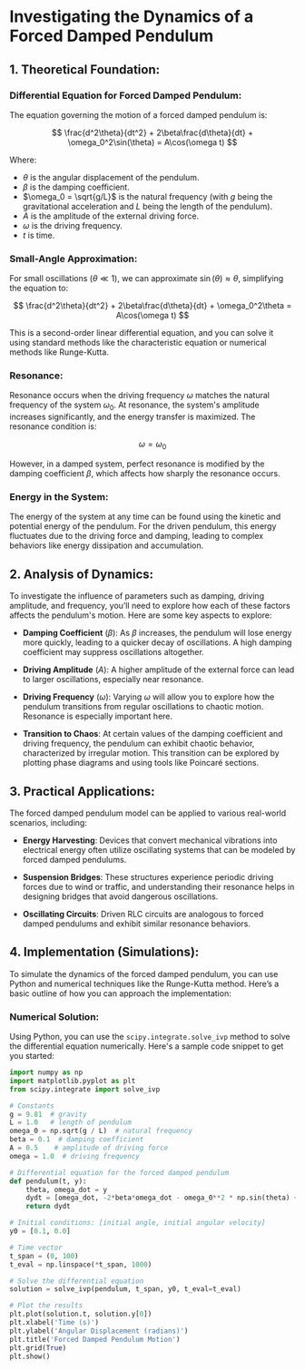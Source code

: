 # Investigating the Dynamics of a Forced Damped Pendulum

## 1. Theoretical Foundation:

### Differential Equation for Forced Damped Pendulum:
The equation governing the motion of a forced damped pendulum is:

$$
\frac{d^2\theta}{dt^2} + 2\beta\frac{d\theta}{dt} + \omega_0^2\sin(\theta) = A\cos(\omega t)
$$

Where:
- $\theta$ is the angular displacement of the pendulum.
- $\beta$ is the damping coefficient.
- $\omega_0 = \sqrt{g/L}$ is the natural frequency (with $g$ being the gravitational acceleration and $L$ being the length of the pendulum).
- $A$ is the amplitude of the external driving force.
- $\omega$ is the driving frequency.
- $t$ is time.

### Small-Angle Approximation:
For small oscillations ($\theta \ll 1$), we can approximate $\sin(\theta) \approx \theta$, simplifying the equation to:

$$
\frac{d^2\theta}{dt^2} + 2\beta\frac{d\theta}{dt} + \omega_0^2\theta = A\cos(\omega t)
$$

This is a second-order linear differential equation, and you can solve it using standard methods like the characteristic equation or numerical methods like Runge-Kutta.

### Resonance:
Resonance occurs when the driving frequency $\omega$ matches the natural frequency of the system $\omega_0$. At resonance, the system's amplitude increases significantly, and the energy transfer is maximized. The resonance condition is:

$$
\omega = \omega_0
$$

However, in a damped system, perfect resonance is modified by the damping coefficient $\beta$, which affects how sharply the resonance occurs.

### Energy in the System:
The energy of the system at any time can be found using the kinetic and potential energy of the pendulum. For the driven pendulum, this energy fluctuates due to the driving force and damping, leading to complex behaviors like energy dissipation and accumulation.

## 2. Analysis of Dynamics:
To investigate the influence of parameters such as damping, driving amplitude, and frequency, you’ll need to explore how each of these factors affects the pendulum's motion. Here are some key aspects to explore:

- **Damping Coefficient** ($\beta$): As $\beta$ increases, the pendulum will lose energy more quickly, leading to a quicker decay of oscillations. A high damping coefficient may suppress oscillations altogether.
  
- **Driving Amplitude** ($A$): A higher amplitude of the external force can lead to larger oscillations, especially near resonance.

- **Driving Frequency** ($\omega$): Varying $\omega$ will allow you to explore how the pendulum transitions from regular oscillations to chaotic motion. Resonance is especially important here.

- **Transition to Chaos**: At certain values of the damping coefficient and driving frequency, the pendulum can exhibit chaotic behavior, characterized by irregular motion. This transition can be explored by plotting phase diagrams and using tools like Poincaré sections.

## 3. Practical Applications:
The forced damped pendulum model can be applied to various real-world scenarios, including:

- **Energy Harvesting**: Devices that convert mechanical vibrations into electrical energy often utilize oscillating systems that can be modeled by forced damped pendulums.
  
- **Suspension Bridges**: These structures experience periodic driving forces due to wind or traffic, and understanding their resonance helps in designing bridges that avoid dangerous oscillations.
  
- **Oscillating Circuits**: Driven RLC circuits are analogous to forced damped pendulums and exhibit similar resonance behaviors.

## 4. Implementation (Simulations):
To simulate the dynamics of the forced damped pendulum, you can use Python and numerical techniques like the Runge-Kutta method. Here’s a basic outline of how you can approach the implementation:

### Numerical Solution:
Using Python, you can use the `scipy.integrate.solve_ivp` method to solve the differential equation numerically. Here's a sample code snippet to get you started:

```python
import numpy as np
import matplotlib.pyplot as plt
from scipy.integrate import solve_ivp

# Constants
g = 9.81  # gravity
L = 1.0   # length of pendulum
omega_0 = np.sqrt(g / L)  # natural frequency
beta = 0.1  # damping coefficient
A = 0.5    # amplitude of driving force
omega = 1.0  # driving frequency

# Differential equation for the forced damped pendulum
def pendulum(t, y):
    theta, omega_dot = y
    dydt = [omega_dot, -2*beta*omega_dot - omega_0**2 * np.sin(theta) + A * np.cos(omega * t)]
    return dydt

# Initial conditions: [initial angle, initial angular velocity]
y0 = [0.1, 0.0]

# Time vector
t_span = (0, 100)
t_eval = np.linspace(*t_span, 1000)

# Solve the differential equation
solution = solve_ivp(pendulum, t_span, y0, t_eval=t_eval)

# Plot the results
plt.plot(solution.t, solution.y[0])
plt.xlabel('Time (s)')
plt.ylabel('Angular Displacement (radians)')
plt.title('Forced Damped Pendulum Motion')
plt.grid(True)
plt.show()
```